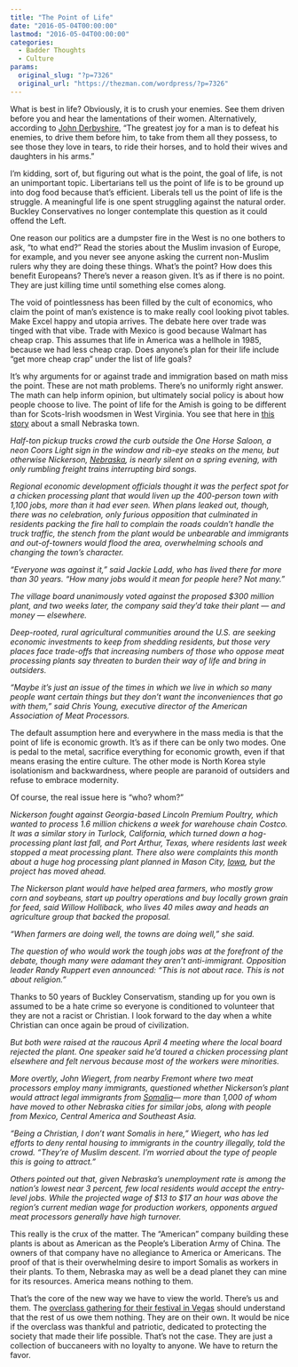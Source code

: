 ```yaml
---
title: "The Point of Life"
date: "2016-05-04T00:00:00"
lastmod: "2016-05-04T00:00:00"
categories:
  - Badder Thoughts
  - Culture
params:
  original_slug: "?p=7326"
  original_url: "https://thezman.com/wordpress/?p=7326"
---
```


What is best in life? Obviously, it is to crush your enemies. See them
driven before you and hear the lamentations of their women.
Alternatively, according to <a
href="http://www.vdare.com/radios/radio-derb-the-trumpening-of-new-york-the-new-old-hickory-and-chinese-hide-and-seek-etc"
rel="noopener" target="_blank">John Derbyshire</a>, “The greatest joy
for a man is to defeat his enemies, to drive them before him, to take
from them all they possess, to see those they love in tears, to ride
their horses, and to hold their wives and daughters in his arms.”

I’m kidding, sort of, but figuring out what is the point, the goal of
life, is not an unimportant topic. Libertarians tell us the point of
life is to be ground up into dog food because that’s efficient. Liberals
tell us the point of life is the struggle. A meaningful life is one
spent struggling against the natural order. Buckley Conservatives no
longer contemplate this question as it could offend the Left.

One reason our politics are a dumpster fire in the West is no one
bothers to ask, “to what end?” Read the stories about the Muslim
invasion of Europe, for example, and you never see anyone asking the
current non-Muslim rulers why they are doing these things. What’s the
point? How does this benefit Europeans? There’s never a reason given.
It’s as if there is no point. They are just killing time until
something else comes along.

The void of pointlessness has been filled by the cult of economics, who
claim the point of man’s existence is to make really cool looking pivot
tables. Make Excel happy and utopia arrives. The debate here over trade
was tinged with that vibe. Trade with Mexico is good because Walmart has
cheap crap. This assumes that life in America was a hellhole in 1985,
because we had less cheap crap. Does anyone’s plan for their life
include “get more cheap crap” under the list of life goals?

It’s why arguments for or against trade and immigration based on math
miss the point. These are not math problems. There’s no uniformly right
answer. The math can help inform opinion, but ultimately social policy
is about how people choose to live. The point of life for the Amish is
going to be different than for Scots-Irish woodsmen in West Virginia.
You see that here in <a
href="http://abcnews.go.com/US/wireStory/tiny-nebraska-town-1100-jobs-citing-life-38807185"
rel="noopener" target="_blank">this story</a> about a small Nebraska
town.

*Half-ton pickup trucks crowd the curb outside the One Horse Saloon, a
neon Coors Light sign in the window and rib-eye steaks on the menu, but
otherwise Nickerson,
<a href="http://abcnews.go.com/topics/news/nebraska.htm"
class="r_lapi">Nebraska</a>, is nearly silent on a spring evening, with
only rumbling freight trains interrupting bird songs.*

*Regional economic development officials thought it was the perfect spot
for a chicken processing plant that would liven up the 400-person town
with 1,100 jobs, more than it had ever seen. When plans leaked out,
though, there was no celebration, only furious opposition that
culminated in residents packing the fire hall to complain the roads
couldn’t handle the truck traffic, the stench from the plant would be
unbearable and immigrants and out-of-towners would flood the area,
overwhelming schools and changing the town’s character.*

*“Everyone was against it,” said Jackie Ladd, who has lived there for
more than 30 years. “How many jobs would it mean for people here? Not
many.”*

*The village board unanimously voted against the proposed $300 million
plant, and two weeks later, the company said they’d take their plant —
and money — elsewhere.*

*Deep-rooted, rural agricultural communities around the U.S. are seeking
economic investments to keep from shedding residents, but those very
places face trade-offs that increasing numbers of those who oppose meat
processing plants say threaten to burden their way of life and bring in
outsiders.*

*“Maybe it’s just an issue of the times in which we live in which so
many people want certain things but they don’t want the inconveniences
that go with them,” said Chris Young, executive director of the American
Association of Meat Processors.*

The default assumption here and everywhere in the mass media is that the
point of life is economic growth. It’s as if there can be only two
modes. One is pedal to the metal, sacrifice everything for economic
growth, even if that means erasing the entire culture. The other mode is
North Korea style isolationism and backwardness, where people are
paranoid of outsiders and refuse to embrace modernity.

Of course, the real issue here is “who? whom?”

*Nickerson fought against Georgia-based Lincoln Premium Poultry, which
wanted to process 1.6 million chickens a week for warehouse chain
Costco. It was a similar story in Turlock, California, which turned down
a hog-processing plant last fall, and Port Arthur, Texas, where
residents last week stopped a meat processing plant. There also were
complaints this month about a huge hog processing plant planned in Mason
City, <a href="http://abcnews.go.com/topics/news/iowa.htm"
class="r_lapi">Iowa</a>, but the project has moved ahead.*

*The Nickerson plant would have helped area farmers, who mostly grow
corn and soybeans, start up poultry operations and buy locally grown
grain for feed, said Willow Holliback, who lives 40 miles away and heads
an agriculture group that backed the proposal.*

*“When farmers are doing well, the towns are doing well,” she said.*

*The question of who would work the tough jobs was at the forefront of
the debate, though many were adamant they aren’t anti-immigrant.
Opposition leader Randy Ruppert even announced: “This is not about race.
This is not about religion.”*

Thanks to 50 years of Buckley Conservatism, standing up for you own is
assumed to be a hate crime so everyone is conditioned to volunteer that
they are not a racist or Christian. I look forward to the day when a
white Christian can once again be proud of civilization.

*But both were raised at the raucous April 4 meeting where the local
board rejected the plant. One speaker said he’d toured a chicken
processing plant elsewhere and felt nervous because most of the workers
were minorities.*

*More overtly, John Wiegert, from nearby Fremont where two meat
processors employ many immigrants, questioned whether Nickerson’s plant
would attract legal immigrants from
<a href="http://abcnews.go.com/topics/news/somalia.htm"
class="r_lapi">Somalia</a>— more than 1,000 of whom have moved to other
Nebraska cities for similar jobs, along with people from Mexico, Central
America and Southeast Asia.*

*“Being a Christian, I don’t want Somalis in here,” Wiegert, who has led
efforts to deny rental housing to immigrants in the country illegally,
told the crowd. “They’re of Muslim descent. I’m worried about the type
of people this is going to attract.”*

*Others pointed out that, given Nebraska’s unemployment rate is among
the nation’s lowest near 3 percent, few local residents would accept the
entry-level jobs. While the projected wage of $13 to $17 an hour was
above the region’s current median wage for production workers, opponents
argued meat processors generally have high turnover.*

This really is the crux of the matter. The “American” company building
these plants is about as American as the People’s Liberation Army of
China. The owners of that company have no allegiance to America or
Americans. The proof of that is their overwhelming desire to import
Somalis as workers in their plants. To them, Nebraska may as well be a
dead planet they can mine for its resources. America means nothing to
them.

That’s the core of the new way we have to view the world. There’s us and
them. The <a
href="https://www.theguardian.com/business/2016/may/02/further-future-festival-burning-man-tech-elite-eric-schmidt"
rel="noopener" target="_blank">overclass gathering for their festival in
Vegas</a> should understand that the rest of us owe them nothing. They
are on their own. It would be nice if the overclass was thankful and
patriotic, dedicated to protecting the society that made their life
possible. That’s not the case. They are just a collection of buccaneers
with no loyalty to anyone. We have to return the favor.
